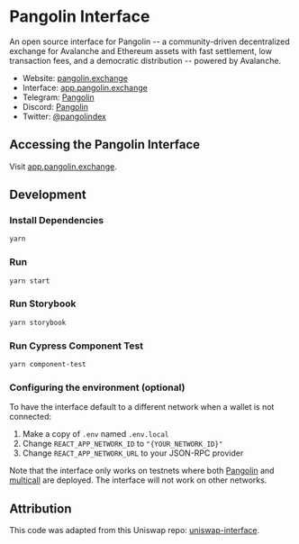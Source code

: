 # Pangolin Interface

An open source interface for Pangolin -- a community-driven decentralized exchange for Avalanche and Ethereum assets with fast settlement, low transaction fees, and a democratic distribution -- powered by Avalanche.

- Website: [pangolin.exchange](https://pangolin.exchange/)
- Interface: [app.pangolin.exchange](https://app.pangolin.exchange)
- Telegram: [Pangolin](https://t.me/pangolindex)
- Discord: [Pangolin](https://discord.com/invite/PARrDYYbfw)
- Twitter: [@pangolindex](https://twitter.com/pangolindex)



## Accessing the Pangolin Interface

Visit [app.pangolin.exchange](https://app.pangolin.exchange).

## Development

### Install Dependencies

```bash
yarn
```

### Run

```bash
yarn start
```

### Run Storybook

```bash
yarn storybook
```

### Run Cypress Component Test

```bash
yarn component-test
```

### Configuring the environment (optional)

To have the interface default to a different network when a wallet is not connected:

1. Make a copy of `.env` named `.env.local`
2. Change `REACT_APP_NETWORK_ID` to `"{YOUR_NETWORK_ID}"`
3. Change `REACT_APP_NETWORK_URL` to your JSON-RPC provider 

Note that the interface only works on testnets where both 
[Pangolin](https://github.com/pangolindex/exchange-contracts) and 
[multicall](https://github.com/makerdao/multicall) are deployed.
The interface will not work on other networks.

## Attribution
This code was adapted from this Uniswap repo: [uniswap-interface](https://github.com/Uniswap/uniswap-interface).
